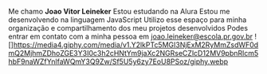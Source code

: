 Me chamo **Joao Vitor Leineker**
Estou estudando na Alura
Estou me desenvolvendo na linguagem JavaScript
Utilizo esse espaço para minha organização e compartilhamento dos meu projetos desenvolvidos
Podes entrar em contato com a minha pessoa em joao.leineker@escola.pr.gov.br
![]https://media4.giphy.com/media/v1.Y2lkPTc5MGI3NjExM2RyMmZsdWF0dmQ2MjhmZDhoZGE3Y3I0c3h2cHNtYm9jaXc2NGRseCZlcD12MV9pbnRlcm5hbF9naWZfYnlfaWQmY3Q9Zw/Sf5U5y6zy7EoU8PSoz/giphy.webp
